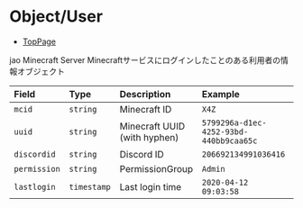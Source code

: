 # Object/User

- [TopPage](/api-docs/)

jao Minecraft Server Minecraftサービスにログインしたことのある利用者の情報オブジェクト

|Field|Type|Description|Example|Remarks|
|:-|:-|:-|:-|:-|
|`mcid`|`string`|Minecraft ID|`X4Z`||
|`uuid`|`string`|Minecraft UUID (with hyphen)|`5799296a-d1ec-4252-93bd-440bb9caa65c`||
|`discordid`|`string`|Discord ID|`206692134991036416`||
|`permission`|`string`|PermissionGroup|`Admin`||
|`lastlogin`|`timestamp`|Last login time|`2020-04-12 09:03:58`||
